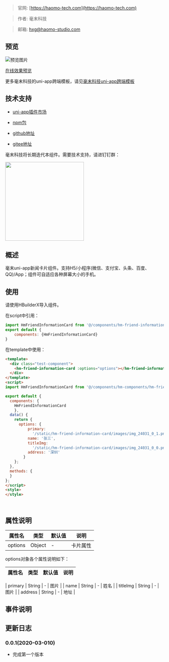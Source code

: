 > 官网: [https://haomo-tech.com](https://haomo-tech.com)

> 作者: 毫末科技

> 邮箱: hxg@haomo-studio.com

## 预览

![预览图片](http://downloads.haomo-tech.com/uniapp/hm-friend-information-card.png)

[在线效果预览](http://template.uniapp.haomo-tech.com/pages/haomo/test-component/hm-friend-information-card)

更多毫末科技的uni-app跨端模板，请见[毫末科技uni-app跨端模板](https://haomo-tech.com/sale.html)

## 技术支持

* [uni-app插件市场](https://ext.dcloud.net.cn/plugin?id=1398)

* [npm包](https://www.npmjs.com/package/hm-uniapp-friend-information-card)

* [github地址](https://github.com/haomo-studio/hm-uniapp-friend-information-card)

* [gitee地址](https://gitee.com/haomo/hm-uniapp-friend-information-card)

毫末科技将长期迭代本组件。需要技术支持，请进钉钉群：

<img width="250" src="http://downloads.haomo-tech.com/%E6%AF%AB%E6%9C%ABuniapp%E7%BB%84%E4%BB%B6%E6%8A%80%E6%9C%AF%E6%94%AF%E6%8C%81.jpg">

## 概述

毫末uni-app新闻卡片组件。支持H5/小程序(微信、支付宝、头条、百度、QQ)/App；组件可自适应各种屏幕大小的手机。

## 使用

请使用HBuilderX导入组件。

在script中引用：

```javascript
import HmFriendInformationCard from '@/components/hm-friend-information-card/index.vue'
export default {
    components: {HmFriendInformationCard}
}
```

在template中使用：

```html
<template>
  <div class="test-component">
    <hm-friend-information-card :options="options"></hm-friend-information-card>
  </div>
</template>
<script>
import HmFriendInformationCard from '@/components/hm-components/hm-friend-information-card/index.vue'

export default {
  components: {
    HmFriendInformationCard
    },
  data() {
    return {
      options: {
          primary:
            '/static/hm-friend-information-card/images/img_24031_0_1.png',
          name: '张三',
          titleImg:
            '/static/hm-friend-information-card/images/img_24031_0_0.png',
          address: '深圳'
        }
    };
  },
  methods: {
  }
};
</script>
<style>
</style>




```

## 属性说明

| 属性名        | 类型     | 默认值 | 说明                                                                       |
|-----------   |---------|--------|----------------------------------------------------------------------------|
| options        | Object  | -      | 卡片属性                                                                   |

options对象各个属性说明如下：

| 属性名        | 类型     | 默认值 | 说明                                                                       |
|-----------   |---------|--------|----------------------------------------------------------------------------|

| primary        | String  | -      | 图片                                                                   |
| name        | String  | -      | 姓名                                                                   |
| titleImg        | String  | -      | 图片                                                                   |
| address        | String  | -      | 地址                                                                   |



## 事件说明


## 更新日志

### 0.0.1(2020-03-010)

* 完成第一个版本
